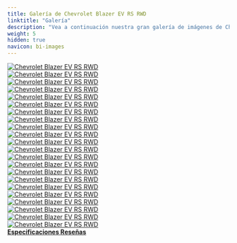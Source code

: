 ```yaml
---
title: Galería de Chevrolet Blazer EV RS RWD
linktitle: "Galería"
description: "Vea a continuación nuestra gran galería de imágenes de Chevrolet Blazer EV RS RWD. Haga clic en las imágenes para versiones en alta resolución."
weight: 5
hidden: true
navicon: bi-images
---
```

<!-- markdownlint-disable MD033 -->
<div class="row" id ="my-gallery">
	<div class="pswp-grid-item col-6 col-md-4">
		<a href="https://media.evkx.net/multimedia/models/chevrolet/blazer_ev/blazer_ev_rs_rwd/chargeport_1.jpg"
data-pswp-src="https://media.evkx.net/multimedia/models/chevrolet/blazer_ev/blazer_ev_rs_rwd/chargeport_1.jpg"
data-pswp-width="3000"
data-pswp-height="2001" 
target="_blank">
			<img src="https://media.evkx.net/multimedia/models/chevrolet/blazer_ev/blazer_ev_rs_rwd/chargeport_1_xst.jpg" alt="Chevrolet Blazer EV RS RWD" class="img-fluid " />
		</a>
	</div>
	<div class="pswp-grid-item col-6 col-md-4">
		<a href="https://media.evkx.net/multimedia/models/chevrolet/blazer_ev/blazer_ev_rs_rwd/exterior_1.jpg"
data-pswp-src="https://media.evkx.net/multimedia/models/chevrolet/blazer_ev/blazer_ev_rs_rwd/exterior_1.jpg"
data-pswp-width="3000"
data-pswp-height="1928" 
target="_blank">
			<img src="https://media.evkx.net/multimedia/models/chevrolet/blazer_ev/blazer_ev_rs_rwd/exterior_1_xst.jpg" alt="Chevrolet Blazer EV RS RWD" class="img-fluid " />
		</a>
	</div>
	<div class="pswp-grid-item col-6 col-md-4">
		<a href="https://media.evkx.net/multimedia/models/chevrolet/blazer_ev/blazer_ev_rs_rwd/frontseats_1.jpg"
data-pswp-src="https://media.evkx.net/multimedia/models/chevrolet/blazer_ev/blazer_ev_rs_rwd/frontseats_1.jpg"
data-pswp-width="3000"
data-pswp-height="2001" 
target="_blank">
			<img src="https://media.evkx.net/multimedia/models/chevrolet/blazer_ev/blazer_ev_rs_rwd/frontseats_1_xst.jpg" alt="Chevrolet Blazer EV RS RWD" class="img-fluid " />
		</a>
	</div>
	<div class="pswp-grid-item col-6 col-md-4">
		<a href="https://media.evkx.net/multimedia/models/chevrolet/blazer_ev/blazer_ev_rs_rwd/handle_1.jpg"
data-pswp-src="https://media.evkx.net/multimedia/models/chevrolet/blazer_ev/blazer_ev_rs_rwd/handle_1.jpg"
data-pswp-width="3000"
data-pswp-height="2001" 
target="_blank">
			<img src="https://media.evkx.net/multimedia/models/chevrolet/blazer_ev/blazer_ev_rs_rwd/handle_1_xst.jpg" alt="Chevrolet Blazer EV RS RWD" class="img-fluid " />
		</a>
	</div>
	<div class="pswp-grid-item col-6 col-md-4">
		<a href="https://media.evkx.net/multimedia/models/chevrolet/blazer_ev/blazer_ev_rs_rwd/headlights_1.jpg"
data-pswp-src="https://media.evkx.net/multimedia/models/chevrolet/blazer_ev/blazer_ev_rs_rwd/headlights_1.jpg"
data-pswp-width="3000"
data-pswp-height="2001" 
target="_blank">
			<img src="https://media.evkx.net/multimedia/models/chevrolet/blazer_ev/blazer_ev_rs_rwd/headlights_1_xst.jpg" alt="Chevrolet Blazer EV RS RWD" class="img-fluid " />
		</a>
	</div>
	<div class="pswp-grid-item col-6 col-md-4">
		<a href="https://media.evkx.net/multimedia/models/chevrolet/blazer_ev/blazer_ev_rs_rwd/headlights_2.jpg"
data-pswp-src="https://media.evkx.net/multimedia/models/chevrolet/blazer_ev/blazer_ev_rs_rwd/headlights_2.jpg"
data-pswp-width="3000"
data-pswp-height="2632" 
target="_blank">
			<img src="https://media.evkx.net/multimedia/models/chevrolet/blazer_ev/blazer_ev_rs_rwd/headlights_2_xst.jpg" alt="Chevrolet Blazer EV RS RWD" class="img-fluid " />
		</a>
	</div>
	<div class="pswp-grid-item col-6 col-md-4">
		<a href="https://media.evkx.net/multimedia/models/chevrolet/blazer_ev/blazer_ev_rs_rwd/interior_1.jpg"
data-pswp-src="https://media.evkx.net/multimedia/models/chevrolet/blazer_ev/blazer_ev_rs_rwd/interior_1.jpg"
data-pswp-width="3000"
data-pswp-height="2001" 
target="_blank">
			<img src="https://media.evkx.net/multimedia/models/chevrolet/blazer_ev/blazer_ev_rs_rwd/interior_1_xst.jpg" alt="Chevrolet Blazer EV RS RWD" class="img-fluid " />
		</a>
	</div>
	<div class="pswp-grid-item col-6 col-md-4">
		<a href="https://media.evkx.net/multimedia/models/chevrolet/blazer_ev/blazer_ev_rs_rwd/interior_2.jpg"
data-pswp-src="https://media.evkx.net/multimedia/models/chevrolet/blazer_ev/blazer_ev_rs_rwd/interior_2.jpg"
data-pswp-width="3000"
data-pswp-height="2001" 
target="_blank">
			<img src="https://media.evkx.net/multimedia/models/chevrolet/blazer_ev/blazer_ev_rs_rwd/interior_2_xst.jpg" alt="Chevrolet Blazer EV RS RWD" class="img-fluid " />
		</a>
	</div>
	<div class="pswp-grid-item col-6 col-md-4">
		<a href="https://media.evkx.net/multimedia/models/chevrolet/blazer_ev/blazer_ev_rs_rwd/interior_3.jpg"
data-pswp-src="https://media.evkx.net/multimedia/models/chevrolet/blazer_ev/blazer_ev_rs_rwd/interior_3.jpg"
data-pswp-width="3000"
data-pswp-height="2001" 
target="_blank">
			<img src="https://media.evkx.net/multimedia/models/chevrolet/blazer_ev/blazer_ev_rs_rwd/interior_3_xst.jpg" alt="Chevrolet Blazer EV RS RWD" class="img-fluid " />
		</a>
	</div>
	<div class="pswp-grid-item col-6 col-md-4">
		<a href="https://media.evkx.net/multimedia/models/chevrolet/blazer_ev/blazer_ev_rs_rwd/interior_4.jpg"
data-pswp-src="https://media.evkx.net/multimedia/models/chevrolet/blazer_ev/blazer_ev_rs_rwd/interior_4.jpg"
data-pswp-width="3000"
data-pswp-height="2001" 
target="_blank">
			<img src="https://media.evkx.net/multimedia/models/chevrolet/blazer_ev/blazer_ev_rs_rwd/interior_4_xst.jpg" alt="Chevrolet Blazer EV RS RWD" class="img-fluid " />
		</a>
	</div>
	<div class="pswp-grid-item col-6 col-md-4">
		<a href="https://media.evkx.net/multimedia/models/chevrolet/blazer_ev/blazer_ev_rs_rwd/interior_5.jpg"
data-pswp-src="https://media.evkx.net/multimedia/models/chevrolet/blazer_ev/blazer_ev_rs_rwd/interior_5.jpg"
data-pswp-width="3000"
data-pswp-height="2001" 
target="_blank">
			<img src="https://media.evkx.net/multimedia/models/chevrolet/blazer_ev/blazer_ev_rs_rwd/interior_5_xst.jpg" alt="Chevrolet Blazer EV RS RWD" class="img-fluid " />
		</a>
	</div>
	<div class="pswp-grid-item col-6 col-md-4">
		<a href="https://media.evkx.net/multimedia/models/chevrolet/blazer_ev/blazer_ev_rs_rwd/interior_6.jpg"
data-pswp-src="https://media.evkx.net/multimedia/models/chevrolet/blazer_ev/blazer_ev_rs_rwd/interior_6.jpg"
data-pswp-width="3000"
data-pswp-height="2001" 
target="_blank">
			<img src="https://media.evkx.net/multimedia/models/chevrolet/blazer_ev/blazer_ev_rs_rwd/interior_6_xst.jpg" alt="Chevrolet Blazer EV RS RWD" class="img-fluid " />
		</a>
	</div>
	<div class="pswp-grid-item col-6 col-md-4">
		<a href="https://media.evkx.net/multimedia/models/chevrolet/blazer_ev/blazer_ev_rs_rwd/main_1.jpg"
data-pswp-src="https://media.evkx.net/multimedia/models/chevrolet/blazer_ev/blazer_ev_rs_rwd/main_1.jpg"
data-pswp-width="3000"
data-pswp-height="2032" 
target="_blank">
			<img src="https://media.evkx.net/multimedia/models/chevrolet/blazer_ev/blazer_ev_rs_rwd/main_1_xst.jpg" alt="Chevrolet Blazer EV RS RWD" class="img-fluid " />
		</a>
	</div>
	<div class="pswp-grid-item col-6 col-md-4">
		<a href="https://media.evkx.net/multimedia/models/chevrolet/blazer_ev/blazer_ev_rs_rwd/mirror_1.jpg"
data-pswp-src="https://media.evkx.net/multimedia/models/chevrolet/blazer_ev/blazer_ev_rs_rwd/mirror_1.jpg"
data-pswp-width="3000"
data-pswp-height="2001" 
target="_blank">
			<img src="https://media.evkx.net/multimedia/models/chevrolet/blazer_ev/blazer_ev_rs_rwd/mirror_1_xst.jpg" alt="Chevrolet Blazer EV RS RWD" class="img-fluid " />
		</a>
	</div>
	<div class="pswp-grid-item col-6 col-md-4">
		<a href="https://media.evkx.net/multimedia/models/chevrolet/blazer_ev/blazer_ev_rs_rwd/mirror_2.jpg"
data-pswp-src="https://media.evkx.net/multimedia/models/chevrolet/blazer_ev/blazer_ev_rs_rwd/mirror_2.jpg"
data-pswp-width="3000"
data-pswp-height="2001" 
target="_blank">
			<img src="https://media.evkx.net/multimedia/models/chevrolet/blazer_ev/blazer_ev_rs_rwd/mirror_2_xst.jpg" alt="Chevrolet Blazer EV RS RWD" class="img-fluid " />
		</a>
	</div>
	<div class="pswp-grid-item col-6 col-md-4">
		<a href="https://media.evkx.net/multimedia/models/chevrolet/blazer_ev/blazer_ev_rs_rwd/regenpaddles_1.jpg"
data-pswp-src="https://media.evkx.net/multimedia/models/chevrolet/blazer_ev/blazer_ev_rs_rwd/regenpaddles_1.jpg"
data-pswp-width="3000"
data-pswp-height="2001" 
target="_blank">
			<img src="https://media.evkx.net/multimedia/models/chevrolet/blazer_ev/blazer_ev_rs_rwd/regenpaddles_1_xst.jpg" alt="Chevrolet Blazer EV RS RWD" class="img-fluid " />
		</a>
	</div>
	<div class="pswp-grid-item col-6 col-md-4">
		<a href="https://media.evkx.net/multimedia/models/chevrolet/blazer_ev/blazer_ev_rs_rwd/roof_1.jpg"
data-pswp-src="https://media.evkx.net/multimedia/models/chevrolet/blazer_ev/blazer_ev_rs_rwd/roof_1.jpg"
data-pswp-width="3000"
data-pswp-height="2001" 
target="_blank">
			<img src="https://media.evkx.net/multimedia/models/chevrolet/blazer_ev/blazer_ev_rs_rwd/roof_1_xst.jpg" alt="Chevrolet Blazer EV RS RWD" class="img-fluid " />
		</a>
	</div>
	<div class="pswp-grid-item col-6 col-md-4">
		<a href="https://media.evkx.net/multimedia/models/chevrolet/blazer_ev/blazer_ev_rs_rwd/screens_1.jpg"
data-pswp-src="https://media.evkx.net/multimedia/models/chevrolet/blazer_ev/blazer_ev_rs_rwd/screens_1.jpg"
data-pswp-width="3000"
data-pswp-height="2001" 
target="_blank">
			<img src="https://media.evkx.net/multimedia/models/chevrolet/blazer_ev/blazer_ev_rs_rwd/screens_1_xst.jpg" alt="Chevrolet Blazer EV RS RWD" class="img-fluid " />
		</a>
	</div>
	<div class="pswp-grid-item col-6 col-md-4">
		<a href="https://media.evkx.net/multimedia/models/chevrolet/blazer_ev/blazer_ev_rs_rwd/screens_2.jpg"
data-pswp-src="https://media.evkx.net/multimedia/models/chevrolet/blazer_ev/blazer_ev_rs_rwd/screens_2.jpg"
data-pswp-width="3000"
data-pswp-height="2001" 
target="_blank">
			<img src="https://media.evkx.net/multimedia/models/chevrolet/blazer_ev/blazer_ev_rs_rwd/screens_2_xst.jpg" alt="Chevrolet Blazer EV RS RWD" class="img-fluid " />
		</a>
	</div>
	<div class="pswp-grid-item col-6 col-md-4">
		<a href="https://media.evkx.net/multimedia/models/chevrolet/blazer_ev/blazer_ev_rs_rwd/screens_3.jpg"
data-pswp-src="https://media.evkx.net/multimedia/models/chevrolet/blazer_ev/blazer_ev_rs_rwd/screens_3.jpg"
data-pswp-width="3000"
data-pswp-height="2000" 
target="_blank">
			<img src="https://media.evkx.net/multimedia/models/chevrolet/blazer_ev/blazer_ev_rs_rwd/screens_3_xst.jpg" alt="Chevrolet Blazer EV RS RWD" class="img-fluid " />
		</a>
	</div>
	<div class="pswp-grid-item col-6 col-md-4">
		<a href="https://media.evkx.net/multimedia/models/chevrolet/blazer_ev/blazer_ev_rs_rwd/trunk_1.jpg"
data-pswp-src="https://media.evkx.net/multimedia/models/chevrolet/blazer_ev/blazer_ev_rs_rwd/trunk_1.jpg"
data-pswp-width="3000"
data-pswp-height="2001" 
target="_blank">
			<img src="https://media.evkx.net/multimedia/models/chevrolet/blazer_ev/blazer_ev_rs_rwd/trunk_1_xst.jpg" alt="Chevrolet Blazer EV RS RWD" class="img-fluid " />
		</a>
	</div>
	<div class="pswp-grid-item col-6 col-md-4">
		<a href="https://media.evkx.net/multimedia/models/chevrolet/blazer_ev/blazer_ev_rs_rwd/vents_1.jpg"
data-pswp-src="https://media.evkx.net/multimedia/models/chevrolet/blazer_ev/blazer_ev_rs_rwd/vents_1.jpg"
data-pswp-width="3000"
data-pswp-height="2001" 
target="_blank">
			<img src="https://media.evkx.net/multimedia/models/chevrolet/blazer_ev/blazer_ev_rs_rwd/vents_1_xst.jpg" alt="Chevrolet Blazer EV RS RWD" class="img-fluid " />
		</a>
	</div>
</div>
<script type="module">
  import PhotoSwipeLightbox from '/js/photoswipe-lightbox.esm.js';
    const lightbox = new PhotoSwipeLightbox({
       gallery: '#my-gallery',
        children: 'a',
        pswpModule: () => import('/js/photoswipe.esm.js')
    });
lightbox.init();
</script>
<div class="mt-3 mb-3">
<a href="../specifications/" class="text-decoration-none text-black">
<strong><i class="bi-arrow-left"></i> Especificaciones </strong>
</a>
<a href="../reviews/" class="text-decoration-none text-black float-end">
<strong>Reseñas <i class="bi-arrow-right"></i></strong>
</a>
</div>
